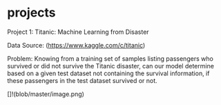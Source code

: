 # projects
Project 1: Titanic: Machine Learning from Disaster

Data Source: (https://www.kaggle.com/c/titanic)

Problem: Knowing from a training set of samples listing passengers who survived or did not survive the Titanic disaster, can our model determine based on a given test dataset not containing the survival information, if these passengers in the test dataset survived or not.

[]!(blob/master/image.png)
